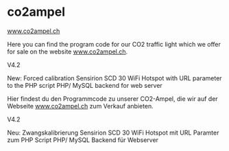 # co2ampel
www.co2ampel.ch

Here you can find the program code for our CO2 traffic light which we offer for sale on the website www.co2ampel.ch.

V4.2 

New:
Forced calibration Sensirion SCD 30
WiFi Hotspot with URL parameter to the PHP script
PHP/ MySQL backend for web server


Hier findest du den Programmcode zu unserer CO2-Ampel, die wir auf der Webseite www.co2ampel.ch zum Verkauf anbieten.

V4.2 

Neu:
Zwangskalibrierung Sensirion SCD 30
WiFi Hotspot mit URL Paramter zum PHP Script
PHP/ MySQL Backend für Webserver



